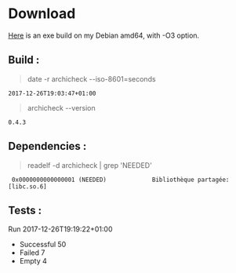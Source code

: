 Download
========

[Here](http://lionel.draghi.free.fr/Archicheck/archicheck) is an exe build on my Debian amd64,
with -O3 option.

Build :
-------

> date -r archicheck --iso-8601=seconds

```
2017-12-26T19:03:47+01:00
```

> archicheck --version

```
0.4.3

```

Dependencies :
--------------

> readelf -d archicheck | grep 'NEEDED'

```
 0x0000000000000001 (NEEDED)             Bibliothèque partagée: [libc.so.6]
```

Tests :
-------

Run 2017-12-26T19:19:22+01:00

- Successful  50
- Failed      7
- Empty       4
